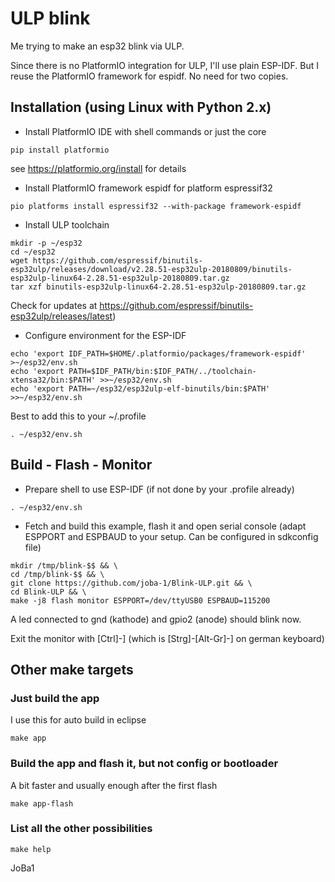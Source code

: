 # ULP blink

Me trying to make an esp32 blink via ULP.

Since there is no PlatformIO integration for ULP, I'll use plain ESP-IDF.
But I reuse the PlatformIO framework for espidf. No need for two copies.

## Installation (using Linux with Python 2.x)

* Install PlatformIO IDE with shell commands or just the core
```
pip install platformio
```
see https://platformio.org/install for details

* Install PlatformIO framework espidf for platform espressif32
```
pio platforms install espressif32 --with-package framework-espidf
```

* Install ULP toolchain
```
mkdir -p ~/esp32
cd ~/esp32
wget https://github.com/espressif/binutils-esp32ulp/releases/download/v2.28.51-esp32ulp-20180809/binutils-esp32ulp-linux64-2.28.51-esp32ulp-20180809.tar.gz
tar xzf binutils-esp32ulp-linux64-2.28.51-esp32ulp-20180809.tar.gz
```
Check for updates at https://github.com/espressif/binutils-esp32ulp/releases/latest)

* Configure environment for the ESP-IDF
```
echo 'export IDF_PATH=$HOME/.platformio/packages/framework-espidf' >~/esp32/env.sh
echo 'export PATH=$IDF_PATH/bin:$IDF_PATH/../toolchain-xtensa32/bin:$PATH' >>~/esp32/env.sh
echo 'export PATH=~/esp32/esp32ulp-elf-binutils/bin:$PATH' >>~/esp32/env.sh
```
Best to add this to your ~/.profile
```
. ~/esp32/env.sh
```

## Build - Flash - Monitor
* Prepare shell to use ESP-IDF (if not done by your .profile already)
```
. ~/esp32/env.sh
```

* Fetch and build this example, flash it and open serial console (adapt ESPPORT and ESPBAUD to your setup. Can be configured in sdkconfig file)
```
mkdir /tmp/blink-$$ && \
cd /tmp/blink-$$ && \
git clone https://github.com/joba-1/Blink-ULP.git && \
cd Blink-ULP && \
make -j8 flash monitor ESPPORT=/dev/ttyUSB0 ESPBAUD=115200

```
A led connected to gnd (kathode) and gpio2 (anode) should blink now.

Exit the monitor with [Ctrl]-] (which is [Strg]-[Alt-Gr]-] on german keyboard)

## Other make targets

### Just build the app 
I use this for auto build in eclipse
```
make app
```

### Build the app and flash it, but not config or bootloader
A bit faster and usually enough after the first flash
```
make app-flash
```

### List all the other possibilities
```
make help
```

JoBa1
